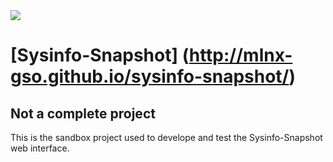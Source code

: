 <a href="http://support.mellanox.com/SupportWeb">
  <img src="http://mlnx-gso.github.io/sysinfo-snapshot/images/logo.png">
</a>

# [Sysinfo-Snapshot] (http://mlnx-gso.github.io/sysinfo-snapshot/)



## Not a complete project 

This is the sandbox project used to develope and test the Sysinfo-Snapshot web interface. 
